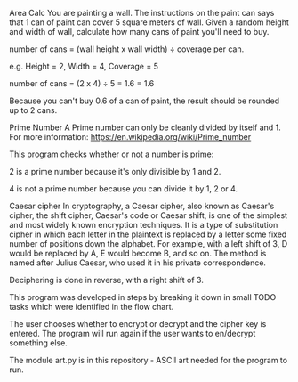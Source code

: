 Area Calc
You are painting a wall. The instructions on the paint can says that 1 can of paint can cover 5 square meters of wall. Given a random height and width of wall, calculate how many cans of paint you'll need to buy.

number of cans = (wall height x wall width) ÷ coverage per can.

e.g. Height = 2, Width = 4, Coverage = 5

number of cans = (2 x 4) ÷ 5 = 1.6 = 1.6

Because you can't buy 0.6 of a can of paint, the result should be rounded up to 2 cans.

Prime Number
A Prime number can only be cleanly divided by itself and 1. For more information: https://en.wikipedia.org/wiki/Prime_number

This program checks whether or not a number is prime:

2 is a prime number because it's only divisible by 1 and 2.

4 is not a prime number because you can divide it by 1, 2 or 4.

Caesar cipher
In cryptography, a Caesar cipher, also known as Caesar's cipher, the shift cipher, Caesar's code or Caesar shift, is one of the simplest and most widely known encryption techniques. It is a type of substitution cipher in which each letter in the plaintext is replaced by a letter some fixed number of positions down the alphabet. For example, with a left shift of 3, D would be replaced by A, E would become B, and so on. The method is named after Julius Caesar, who used it in his private correspondence.

Deciphering is done in reverse, with a right shift of 3.

This program was developed in steps by breaking it down in small TODO tasks which were identified in the flow chart.

The user chooses whether to encrypt or decrypt and the cipher key is entered. The program will run again if the user wants to en/decrypt something else.

The module art.py is in this repository - ASCII art needed for the program to run.
